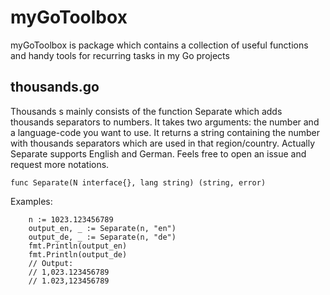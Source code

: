 # myGoToolbox
myGoToolbox is package which contains a collection of useful functions and handy tools for recurring tasks in my Go projects

## thousands.go
Thousands s mainly consists of the function Separate which adds thousands separators to numbers. It takes two arguments: the number and a language-code you want to use. It returns a string containing the number with thousands separators which are used in that region/country. Actually Separate supports English and German. Feels free to open an issue and request more notations.

```
func Separate(N interface{}, lang string) (string, error)
```

Examples:
```
	n := 1023.123456789
	output_en, _ := Separate(n, "en")
	output_de, _ := Separate(n, "de")
	fmt.Println(output_en)
	fmt.Println(output_de)
	// Output:
	// 1,023.123456789
	// 1.023,123456789

```